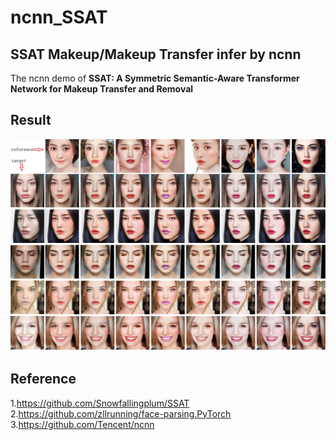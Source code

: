 # ncnn_SSAT  
## SSAT Makeup/Makeup Transfer infer by  ncnn  
The ncnn demo of **SSAT: A Symmetric Semantic-Aware Transformer Network for Makeup Transfer and Removal**  

## Result  
![](result.jpg)  

## Reference  
1.https://github.com/Snowfallingplum/SSAT  
2.https://github.com/zllrunning/face-parsing.PyTorch  
3.https://github.com/Tencent/ncnn  